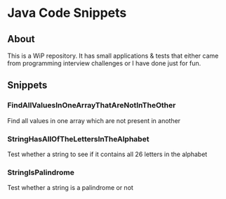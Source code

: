 # Java Code Snippets

## About

This is a WiP repository.  It has small applications & tests that either came from programming interview challenges or I have done just for fun.

## Snippets

### FindAllValuesInOneArrayThatAreNotInTheOther
Find all values in one array which are not present in another

### StringHasAllOfTheLettersInTheAlphabet
Test whether a string to see if it contains all 26 letters in the alphabet

### StringIsPalindrome
Test whether a string is a palindrome or not
